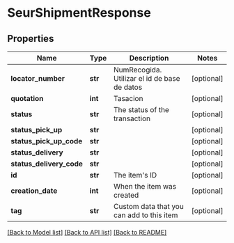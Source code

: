 # SeurShipmentResponse

## Properties
Name | Type | Description | Notes
------------ | ------------- | ------------- | -------------
**locator_number** | **str** | NumRecogida. Utilizar el id de base de datos | [optional] 
**quotation** | **int** | Tasacion | [optional] 
**status** | **str** | The status of the transaction | [optional] 
**status_pick_up** | **str** |  | [optional] 
**status_pick_up_code** | **str** |  | [optional] 
**status_delivery** | **str** |  | [optional] 
**status_delivery_code** | **str** |  | [optional] 
**id** | **str** | The item&#39;s ID | [optional] 
**creation_date** | **int** | When the item was created | [optional] 
**tag** | **str** | Custom data that you can add to this item | [optional] 

[[Back to Model list]](../README.md#documentation-for-models) [[Back to API list]](../README.md#documentation-for-api-endpoints) [[Back to README]](../README.md)


